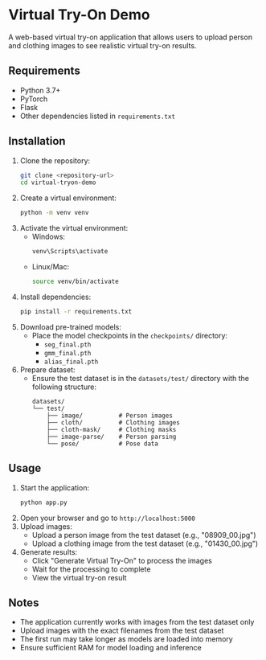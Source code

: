# Virtual Try-On Demo

A web-based virtual try-on application that allows users to upload person and clothing images to see realistic virtual try-on results.

## Requirements
- Python 3.7+
- PyTorch
- Flask
- Other dependencies listed in `requirements.txt`

## Installation
1. Clone the repository:
   ```bash
   git clone <repository-url>
   cd virtual-tryon-demo
   ```
2. Create a virtual environment:
   ```bash
   python -m venv venv
   ```
3. Activate the virtual environment:
   - Windows:
     ```bash
     venv\Scripts\activate
     ```
   - Linux/Mac:
     ```bash
     source venv/bin/activate
     ```
4. Install dependencies:
   ```bash
   pip install -r requirements.txt
   ```
5. Download pre-trained models:
   - Place the model checkpoints in the `checkpoints/` directory:
     - `seg_final.pth`
     - `gmm_final.pth`
     - `alias_final.pth`
6. Prepare dataset:
   - Ensure the test dataset is in the `datasets/test/` directory with the following structure:
     ```
     datasets/
     └── test/
         ├── image/          # Person images
         ├── cloth/          # Clothing images
         ├── cloth-mask/     # Clothing masks
         ├── image-parse/    # Person parsing
         └── pose/           # Pose data
     ```

## Usage
1. Start the application:
   ```bash
   python app.py
   ```
2. Open your browser and go to `http://localhost:5000`
3. Upload images:
   - Upload a person image from the test dataset (e.g., "08909_00.jpg")
   - Upload a clothing image from the test dataset (e.g., "01430_00.jpg")
4. Generate results:
   - Click "Generate Virtual Try-On" to process the images
   - Wait for the processing to complete
   - View the virtual try-on result

## Notes
- The application currently works with images from the test dataset only
- Upload images with the exact filenames from the test dataset
- The first run may take longer as models are loaded into memory
- Ensure sufficient RAM for model loading and inference
